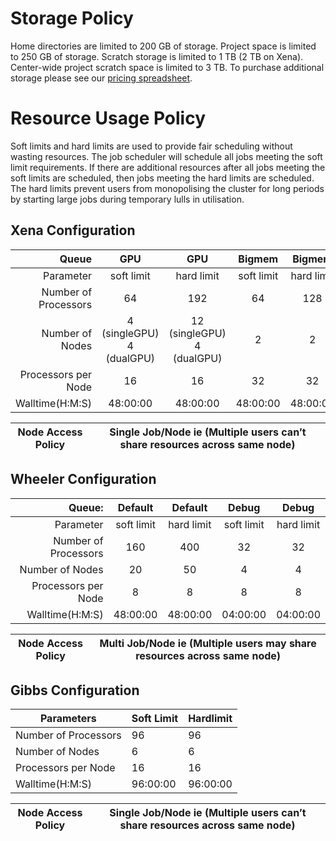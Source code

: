 # Storage Policy

Home directories are limited to 200 GB of storage. Project space is limited to 250 GB of storage. Scratch storage is limited to 1 TB (2 TB on Xena). Center-wide project scratch space is limited to 3 TB. To purchase additional storage please see our [pricing spreadsheet](https://carc.unm.edu/research/premium-research-computing-services.html).

# Resource Usage Policy

Soft limits and hard limits are used to provide fair scheduling without wasting resources. The job scheduler will schedule all jobs meeting the soft limit requirements. If there are additional resources after all jobs meeting the soft limits are scheduled, then jobs meeting the hard limits are scheduled. The hard limits prevent users from monopolising the cluster for long periods by starting large jobs during temporary lulls in utilisation. 

## Xena Configuration

| Queue | GPU | GPU | Bigmem | Bigmem | Debug | Debug |
|---:|:---:|:---:|:---:|:---:|:---:|:---:|
| Parameter | soft limit | hard limit | soft limit | hard limit | soft limit | hard limit |
| Number of Processors | 64 | 192 | 64 | 128 | 4 | 4 |
| Number of Nodes | 4 (singleGPU) <br> 4 (dualGPU) | 12 (singleGPU) <br> 4 (dualGPU) | 2 | 2 | 1 | 1 |
| Processors per Node | 16 | 16 | 32 | 32 | 4 | 4 |
| Walltime(H:M:S) | 48:00:00 | 48:00:00 | 48:00:00 | 48:00:00 | 04:00:00 | 04:00:00 |

Node Access Policy |	Single Job/Node ie (Multiple users can’t share resources across same node)
--- | ---


## Wheeler Configuration


|                Queue: |   Default  |   Default  |    Debug   |   Debug    |
|----------------------:|:----------:|:----------:|:----------:|:----------:|
|             Parameter | soft limit | hard limit | soft limit | hard limit |
| Number of Processors  |     160    |     400    |     32     |     32     |
|      Number of Nodes  |     20     |     50     |      4     |      4     |
|   Processors per Node |      8     |      8     |      8     |      8     |
|       Walltime(H:M:S) |  48:00:00  |  48:00:00  |  04:00:00  |  04:00:00  |

Node Access Policy | Multi Job/Node ie (Multiple users may share resources across same node)
--- | ---



## Gibbs Configuration

Parameters |	Soft Limit  |	Hardlimit
--- | --- | ---
Number of Processors |	96 |	96
Number of Nodes	|6 | 6
Processors per Node |	16  | 16
Walltime(H:M:S) |  96:00:00  | 96:00:00

Node Access Policy |	Single Job/Node ie (Multiple users can’t share resources across same node)
--- | ---

